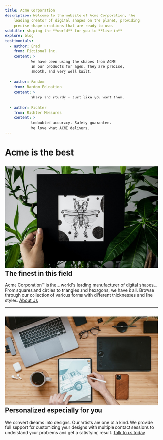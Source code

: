 ```yaml
---
title: Acme Corporation
description: Welcome to the website of Acme Corporation, the
    leading creator of digital shapes on the planet, providing
    precise shape creations that are ready to use.
subtitle: shaping the **world** for you to **live in**
explore: blog
testimonials:
  - author: Brad
    from: Fictional Inc.
    content: >
            We have been using the shapes from ACME
            in our products for ages. They are precise,
            smooth, and very well built.
      
  - author: Random
    from: Random Education
    content: >
            Sharp and sturdy - Just like you want them.
      
  - author: Richter
    from: Richter Measures
    content: >
            Undoubted accuracy. Safety guarantee.
            We love what ACME delivers.
---
```

Acme is the **best**
==================
![about us](about.jpg)
The finest in this field
------------------------
Acme Corporation&trade; is the _ world's leading manufacturer
of digital shapes_. From squares and circles to triangles and
hexagons, we have it all. Browse through our collection of various
forms with different thicknesses and line styles.
[About Us](./about)
* * *
![contact us](contact.jpg)
Personalized especially for you
-------------------------------
We convert dreams into designs. Our artists are one of a kind.
We provide full support for customizing your designs with multiple contact
sessions to understand your problems and get a satisfying result.
[Talk to us today](./contact) 
